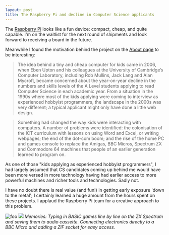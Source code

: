 ```yaml
---
layout: post
title: The Raspberry Pi and decline in Computer Science applicants
---
```


The [Raspberry Pi](http://www.raspberrypi.org/) looks like a fun device: compact, cheap, and quite capable. I'm on the waitlist for the next round of shipments and look forward to receiving a board in the future.

Meanwhile I found the motivation behind the project on the [About page](http://www.raspberrypi.org/about) to be interesting:

> The idea behind a tiny and cheap computer for kids came in 2006, when Eben Upton and his colleagues at the University of Cambridge’s Computer Laboratory, including Rob Mullins, Jack Lang and Alan Mycroft, became concerned about the year-on-year decline in the numbers and skills levels of the A Level students applying to read Computer Science in each academic year. From a situation in the 1990s where most of the kids applying were coming to interview as experienced hobbyist programmers, the landscape in the 2000s was very different; a typical applicant might only have done a little web design.

> Something had changed the way kids were interacting with computers. A number of problems were identified: the colonisation of the ICT curriculum with lessons on using Word and Excel, or writing webpages; the end of the dot-com boom; and the rise of the home PC and games console to replace the Amigas, BBC Micros, Spectrum ZX and Commodore 64 machines that people of an earlier generation learned to program on.

As one of those "kids applying as experienced hobbyist programmers", I had largely assumed that CS candidates coming up behind me would have been more versed in more technology having had earlier access to more powerful machines and richer tools and technologies. Sadly not.

I have no doubt there is real value (and fun!) in getting early exposure 'down to the metal'; I certainly learned a huge amount from the hours spent on these projects. I applaud the Raspberry Pi team for a creative approach to this problem.


![foo](http://upload.wikimedia.org/wikipedia/commons/thumb/3/33/ZXSpectrum48k.jpg/320px-ZXSpectrum48k.jpg)
![](http://upload.wikimedia.org/wikipedia/commons/thumb/3/32/BBC_Micro_Front_Restored.jpg/320px-BBC_Micro_Front_Restored.jpg)
*Memories: Typing in BASIC games line by line on the ZX Spectrum and saving them to audio cassette. Connecting electronics directly to a BBC Micro and adding a ZIF socket for easy access.*


